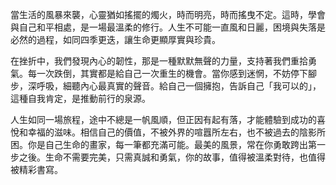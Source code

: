 當生活的風暴來襲，心靈猶如搖擺的燭火，時而明亮，時而搖曳不定。這時，學會與自己和平相處，是一場最溫柔的修行。人生不可能一直風和日麗，困境與失落是必然的過程，如同四季更迭，讓生命更顯厚實與珍貴。

在挫折中，我們發現內心的韌性，那是一種默默無聲的力量，支持著我們重拾勇氣。每一次跌倒，其實都是給自己一次重生的機會。當你感到迷惘，不妨停下腳步，深呼吸，細聽內心最真實的聲音。給自己一個擁抱，告訴自己「我可以的」，這種自我肯定，是推動前行的泉源。

人生如同一場旅程，途中不總是一帆風順，但正因有起有落，才能體驗到成功的喜悅和幸福的滋味。相信自己的價值，不被外界的喧囂所左右，也不被過去的陰影所困。你是自己生命的畫家，每一筆都充滿可能。最美的風景，常在你勇敢跨出第一步之後。生命不需要完美，只需真誠和勇氣，你的故事，值得被溫柔對待，也值得被精彩書寫。